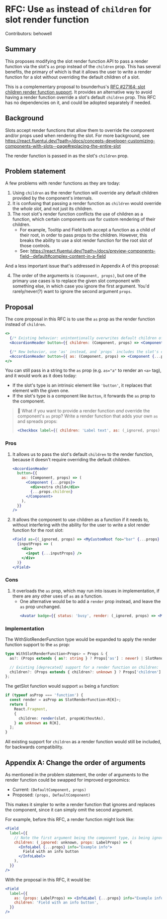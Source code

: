 # RFC: Use `as` instead of `children` for slot render function

Contributors: behowell

## Summary

This proposes modifying the slot render function API to pass a render function via the slot's `as` prop instead of the `children` prop. This has several benefits, the primary of which is that it allows the user to write a render function for a slot without overriding the default children of a slot.

This is a complementary proposal to bsunderhus's [RFC #27164: slot children render function support](https://github.com/microsoft/fluentui/pull/27164). It provides an alternative way to avoid having a render function override a slot's default `children` prop. This RFC has no dependencies on it, and could be adopted separately if needed.

## Background

Slots accept render functions that allow them to override the component and/or props used when rendering the slot. For more background, see https://react.fluentui.dev/?path=/docs/concepts-developer-customizing-components-with-slots--page#replacing-the-entire-slot

The render function is passed in as the slot's `children` prop.

## Problem statement

A few problems with render functions as they are today:

1. Using `children` as the render function will override any default children provided by the component's internals.
2. It is confusing that passing a render function as `children` would override the _whole slot_, and not just its children.
3. The root slot's render function conflicts the use of children as a function, which certain components use for custom rendering of their children.
   - For example, Tooltip and Field both accept a function as a child of their root, in order to pass props to the children. However, this breaks the ability to use a slot render function for the root slot of those controls.
   - See: https://react.fluentui.dev/?path=/docs/preview-components-field--default#complex-content-in-a-field

And a less important issue that's addressed in Appendix A of this proposal:

4. The order of the arguments is `(Component, props)`, but one of the primary use cases is to replace the given slot component with something else, in which case you ignore the first argument. You'd rarely/never(?) want to ignore the second argument `props`.

## Proposal

The core proposal in this RFC is to use the `as` prop as the render function instead of `children`.

```jsx
<>
  {/* Existing behavior: unintentionally overwrites default children of the button slot. */}
  <AccordionHeader button={{ children: (Component, props) => <Component {...props} /> }} />

  {/* New behavior, use 'as' instead, and `props` includes the slot's default `children`. */}
  <AccordionHeader button={{ as: (Component, props) => <Component {...props} /> }} />
</>
```

You can still pass in a string to the `as` prop (e.g. `as="a"` to render an `<a>` tag), and it would work as it does today:

- If the slot's type is an intrinsic element like `'button'`, it replaces that element with the given one.
- If the slot's type is a component like `Button`, it forwards the `as` prop to the component.

> 🤔 What if you want to provide a render function _and_ override the component's `as` prop? Write a render function that adds your own `as` and spreads props:
>
> ```jsx
> <Checkbox label={{ children: 'Label text', as: (_ignored, props) => <MyLabel as="span" {...props} /> }} />
> ```

### Pros

1. It allows us to pass the slot's default `children` to the render function, because it doesn't require overriding the default children.

   ```jsx
   <AccordionHeader
     button={{
       as: (Component, props) => (
         <Component {...props}>
           <div>extra child</div>
           {...props.children}
         </Component>
       ),
     }}
   />
   ```

2. It allows the component to use children as a function if it needs to, without interfering with the ability for the user to write a slot render function for the root slot:

   ```jsx
   <Field as={(_ignored, props) => <MyCustomRoot foo="bar" {...props} />}>
     {inputProps => (
       <div>
         <input {...inputProps} />
       </div>
     )}
   </Field>
   ```

### Cons

1. It overloads the `as` prop, which may run into issues in implementation, if there are any other uses of `as` as a function.
   - One alternative would be to add a `render` prop instead, and leave the `as` prop unchanged.
     ```jsx
     <Avatar badge={{ status: 'busy', render: (_ignored, props) => <MyBadgeComponent {...props} /> }} />
     ```

### Implementation

The WithSlotRenderFunction type would be expanded to apply the render function support to the `as` prop:

```ts
type WithSlotRenderFunction<Props> = Props & {
  as?: (Props extends { as?: string } ? Props['as'] : never) | SlotRenderFunction<Props>;

  // Existing [deprecated] support for a render function on children:
  children?: (Props extends { children?: unknown } ? Props['children'] : never) | SlotRenderFunction<Props>;
};
```

The getSlot function would support `as` being a function:

```ts
if (typeof asProp === 'function') {
  const render = asProp as SlotRenderFunction<R[K]>;
  return [
    React.Fragment,
    {
      children: render(slot, propsWithoutAs),
    } as unknown as R[K],
  ];
}
```

All existing support for `children` as a render function would still be included, for backwards compatibility.

## Appendix A: Change the order of arguments

As mentioned in the problem statement, the order of arguments to the render function could be swapped for improved ergonomics:

- Current: `(DefaultComponent, props)`
- Proposed: `(props, DefaultComponent)`

This makes it simpler to write a render function that ignores and replaces the component, since it can simply omit the second argument.

For example, before this RFC, a render function might look like:

```jsx
<Field
  label={{
    // Note the first argument being the component type, is being ignored here
    children: (_ignored: unknown, props: LabelProps) => (
      <InfoLabel {...props} info="Example info">
        Field with an info button
      </InfoLabel>
    ),
  }}
/>
```

With the proposal in this RFC, it would be:

```jsx
<Field
  label={{
    as: (props: LabelProps) => <InfoLabel {...props} info="Example info" />,
    children: 'Field with an info button',
  }}
/>
```
